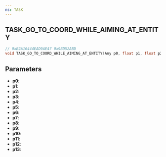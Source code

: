 ```yaml
---
ns: TASK
---
```

## TASK_GO_TO_COORD_WHILE_AIMING_AT_ENTITY

```c
// 0xB2A16444EAD9AE47 0x9BD52ABD
void TASK_GO_TO_COORD_WHILE_AIMING_AT_ENTITY(Any p0, float p1, float p2, float p3, Any p4, float p5, BOOL p6, float p7, float p8, BOOL p9, Any p10, BOOL p11, Any p12, Any p13);
```


## Parameters
* **p0**: 
* **p1**: 
* **p2**: 
* **p3**: 
* **p4**: 
* **p5**: 
* **p6**: 
* **p7**: 
* **p8**: 
* **p9**: 
* **p10**: 
* **p11**: 
* **p12**: 
* **p13**: 

